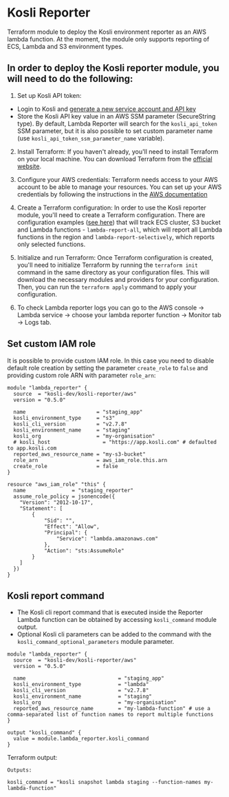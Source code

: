 # Kosli Reporter
Terraform module to deploy the Kosli environment reporter as an AWS lambda function. At the moment, the module only supports reporting of ECS, Lambda and S3 environment types.

## In order to deploy the Kosli reporter module, you will need to do the following:

1. Set up Kosli API token:
  - Login to Kosli and [generate a new service account and API key](https://docs.kosli.com/getting_started/service-accounts/)
  - Store the Kosli API key value in an AWS SSM parameter (SecureString type). By default, Lambda Reporter will search for the `kosli_api_token` SSM parameter, but it is also possible to set custom parameter name (use `kosli_api_token_ssm_parameter_name` variable).

2. Install Terraform: If you haven't already, you'll need to install Terraform on your local machine. You can download Terraform from the [official website](https://www.terraform.io/downloads.html).

3. Configure your AWS credentials: Terraform needs access to your AWS account to be able to manage your resources. You can set up your AWS credentials by following the instructions in the [AWS documentation](https://docs.aws.amazon.com/cli/latest/userguide/cli-chap-configure.html)

4. Create a Terraform configuration: In order to use the Kosli reporter module, you'll need to create a Terraform configuration. There are configuration examples ([see here](https://github.com/kosli-dev/terraform-aws-kosli-reporter/tree/master/examples)) that will track ECS cluster, S3 bucket and Lambda functions - `lambda-report-all`, which will report all Lambda functions in the region and `lambda-report-selectively`, which reports only selected functions.

5. Initialize and run Terraform: Once Terraform configuration is created, you'll need to initialize Terraform by running the `terraform init` command in the same directory as your configuration files. This will download the necessary modules and providers for your configuration. Then, you can run the `terraform apply` command to apply your configuration.

6. To check Lambda reporter logs you can go to the AWS console -> Lambda service -> choose your lambda reporter function -> Monitor tab -> Logs tab.

## Set custom IAM role
It is possible to provide custom IAM role. In this case you need to disable default role creation by setting the parameter `create_role` to `false` and providing custom role ARN with parameter `role_arn`:

```
module "lambda_reporter" {
  source  = "kosli-dev/kosli-reporter/aws"
  version = "0.5.0"

  name                       = "staging_app"
  kosli_environment_type     = "s3"
  kosli_cli_version          = "v2.7.8"
  kosli_environment_name     = "staging"
  kosli_org                  = "my-organisation"
  # kosli_host                 = "https://app.kosli.com" # defaulted to app.kosli.com
  reported_aws_resource_name = "my-s3-bucket"
  role_arn                   = aws_iam_role.this.arn
  create_role                = false
}

resource "aws_iam_role" "this" {
  name               = "staging_reporter"
  assume_role_policy = jsonencode({
    "Version": "2012-10-17",
    "Statement": [
        {
            "Sid": "",
            "Effect": "Allow",
            "Principal": {
                "Service": "lambda.amazonaws.com"
            },
            "Action": "sts:AssumeRole"
        }
    ]
  })
}
```

## Kosli report command
- The Kosli cli report command that is executed inside the Reporter Lambda function can be obtained by accessing `kosli_command` module output. 
- Optional Kosli cli parameters can be added to the command with the `kosli_command_optional_parameters` module parameter.

```
module "lambda_reporter" {
  source  = "kosli-dev/kosli-reporter/aws"
  version = "0.5.0"

  name                              = "staging_app"
  kosli_environment_type            = "lambda"
  kosli_cli_version                 = "v2.7.8"
  kosli_environment_name            = "staging"
  kosli_org                         = "my-organisation"
  reported_aws_resource_name        = "my-lambda-function" # use a comma-separated list of function names to report multiple functions
}

output "kosli_command" {
  value = module.lambda_reporter.kosli_command
}
```

Terraform output:
```
Outputs:

kosli_command = "kosli snapshot lambda staging --function-names my-lambda-function"
```
